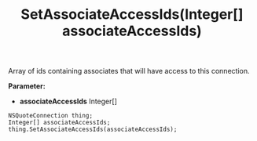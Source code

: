 ﻿---
uid: crmscript_ref_NSQuoteConnection_SetAssociateAccessIds
title: SetAssociateAccessIds(Integer[] associateAccessIds)
intellisense: NSQuoteConnection.SetAssociateAccessIds
keywords: NSQuoteConnection, GetAssociateAccessIds
so.topic: reference
---

Array of ids containing associates that will have access to this connection.

**Parameter:** 
 - **associateAccessIds** Integer[]

```crmscript
NSQuoteConnection thing;
Integer[] associateAccessIds;
thing.SetAssociateAccessIds(associateAccessIds);
```

